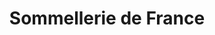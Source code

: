 ---
title: "Sommellerie de France"
url: /conflans-en-jarnisy/sommellerie-de-france/
shop: Spirituosen
---